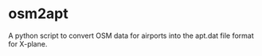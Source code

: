 osm2apt
=======

A python script to convert OSM data for airports into the apt.dat file format for X-plane.
